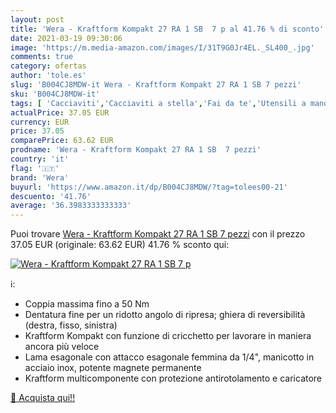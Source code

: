 ```yaml
---
layout: post
title: 'Wera - Kraftform Kompakt 27 RA 1 SB  7 p al 41.76 % di sconto'
date: 2021-03-19 09:30:06
image: 'https://m.media-amazon.com/images/I/31T9G0Jr4EL._SL400_.jpg'
comments: true
category: ofertas
author: 'tole.es'
slug: 'B004CJ8MDW-it Wera - Kraftform Kompakt 27 RA 1 SB 7 pezzi'
sku: 'B004CJ8MDW-it'
tags: [ 'Cacciaviti','Cacciaviti a stella','Fai da te','Utensili a mano','Utensili elettrici e a mano','wera', ]
actualPrice: 37.05 EUR
currency: EUR
price: 37.05
comparePrice: 63.62 EUR
prodname: 'Wera - Kraftform Kompakt 27 RA 1 SB  7 pezzi'
country: 'it'
flag: '🇮🇹'
brand: 'Wera'
buyurl: 'https://www.amazon.it/dp/B004CJ8MDW/?tag=tolees00-21'
descuento: '41.76'
average: '36.3983333333333'
---
```


Puoi trovare [Wera - Kraftform Kompakt 27 RA 1 SB  7 pezzi](https://www.amazon.it/dp/B004CJ8MDW/?tag=tolees00-21) con il prezzo 37.05 EUR (originale: 63.62 EUR) 41.76 % sconto qui:

[![Wera - Kraftform Kompakt 27 RA 1 SB  7 p](https://m.media-amazon.com/images/I/31T9G0Jr4EL._SL400_.jpg)](https://www.amazon.it/dp/B004CJ8MDW/?tag=tolees00-21)

ℹ️:

- Coppia massima fino a 50 Nm
- Dentatura fine per un ridotto angolo di ripresa; ghiera di reversibilità (destra, fisso, sinistra)
- Kraftform Kompakt con funzione di cricchetto per lavorare in maniera ancora più veloce
- Lama esagonale con attacco esagonale femmina da 1/4", manicotto in acciaio inox, potente magnete permanente
- Kraftform multicomponente con protezione antirotolamento e caricatore

[🛒 Acquista qui!!](https://www.amazon.it/dp/B004CJ8MDW/?tag=tolees00-21)
